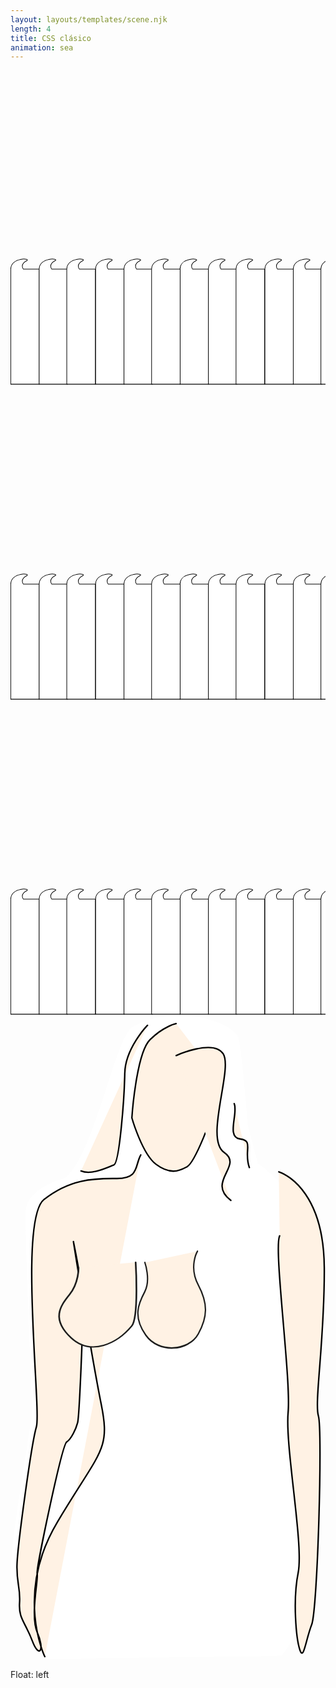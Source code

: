 ```yaml
---
layout: layouts/templates/scene.njk
length: 4
title: CSS clásico
animation: sea
---
```


<svg class="full-sea z-three" xmlns="http://www.w3.org/2000/svg" xml:space="preserve" viewBox="0 0 500 500">
<g class="sea1">
<path d="M254.223 771.155c7.396-3.832-24.8-6.142-25.33 13.336v182.702h45.333V784.488h-25.331s-6.171-7.376 5.328-13.333Z" style="fill:#fff;stroke:#000;stroke-width:1px" transform="translate(-228.482 -469.052)"/><path d="M254.223 771.155c7.396-3.832-24.8-6.142-25.33 13.336v182.702h45.333V784.488h-25.331s-6.171-7.376 5.328-13.333Z" style="fill:#fff;stroke:#000;stroke-width:1px" transform="translate(-93.842 -469.052)"/><path d="M254.223 771.155c7.396-3.832-24.8-6.142-25.33 13.336v182.702h45.333V784.488h-25.331s-6.171-7.376 5.328-13.333Z" style="fill:#fff;stroke:#000;stroke-width:1px" transform="translate(40.178 -469.052)"/><path d="M254.223 771.155c7.396-3.832-24.8-6.142-25.33 13.336v182.702h45.333V784.488h-25.331s-6.171-7.376 5.328-13.333Z" style="fill:#fff;stroke:#000;stroke-width:1px" transform="translate(174.892 -469.052)"/><path d="M254.223 771.155c7.396-3.832-24.8-6.142-25.33 13.336v182.702h45.333V784.488h-25.331s-6.171-7.376 5.328-13.333Z" style="fill:#fff;stroke:#000;stroke-width:1px" transform="translate(-183.406 -469.052)"/><path d="M254.223 771.155c7.396-3.832-24.8-6.142-25.33 13.336v182.702h45.333V784.488h-25.331s-6.171-7.376 5.328-13.333Z" style="fill:#fff;stroke:#000;stroke-width:1px" transform="translate(-48.766 -469.052)"/><path d="M254.223 771.155c7.396-3.832-24.8-6.142-25.33 13.336v182.702h45.333V784.488h-25.331s-6.171-7.376 5.328-13.333Z" style="fill:#fff;stroke:#000;stroke-width:1px" transform="translate(85.254 -469.052)"/><path d="M254.223 771.155c7.396-3.832-24.8-6.142-25.33 13.336v182.702h45.333V784.488h-25.331s-6.171-7.376 5.328-13.333Z" style="fill:#fff;stroke:#000;stroke-width:1px" transform="translate(219.968 -469.052)"/><path d="M254.223 771.155c7.396-3.832-24.8-6.142-25.33 13.336v182.702h45.333V784.488h-25.331s-6.171-7.376 5.328-13.333Z" style="fill:#fff;stroke:#000;stroke-width:1px" transform="translate(-139.561 -469.052)"/><path d="M254.223 771.155c7.396-3.832-24.8-6.142-25.33 13.336v182.702h45.333V784.488h-25.331s-6.171-7.376 5.328-13.333Z" style="fill:#fff;stroke:#000;stroke-width:1px" transform="translate(-4.921 -469.052)"/><path d="M254.223 771.155c7.396-3.832-24.8-6.142-25.33 13.336v182.702h45.333V784.488h-25.331s-6.171-7.376 5.328-13.333Z" style="fill:#fff;stroke:#000;stroke-width:1px" transform="translate(129.099 -469.052)"/><path d="M254.223 771.155c7.396-3.832-24.8-6.142-25.33 13.336v182.702h45.333V784.488h-25.331s-6.171-7.376 5.328-13.333Z" style="fill:#fff;stroke:#000;stroke-width:1px" transform="translate(263.813 -469.052)"/>
</g>
</svg>


<svg class="full-sea z-two" xmlns="http://www.w3.org/2000/svg" xml:space="preserve" viewBox="0 0 500 500">
<g class="sea2">
<path d="M254.223 771.155c7.396-3.832-24.8-6.142-25.33 13.336v182.702h45.333V784.488h-25.331s-6.171-7.376 5.328-13.333Z" style="fill:#fff;stroke:#000;stroke-width:1px" transform="translate(-228.482 -469.052)"/><path d="M254.223 771.155c7.396-3.832-24.8-6.142-25.33 13.336v182.702h45.333V784.488h-25.331s-6.171-7.376 5.328-13.333Z" style="fill:#fff;stroke:#000;stroke-width:1px" transform="translate(-93.842 -469.052)"/><path d="M254.223 771.155c7.396-3.832-24.8-6.142-25.33 13.336v182.702h45.333V784.488h-25.331s-6.171-7.376 5.328-13.333Z" style="fill:#fff;stroke:#000;stroke-width:1px" transform="translate(40.178 -469.052)"/><path d="M254.223 771.155c7.396-3.832-24.8-6.142-25.33 13.336v182.702h45.333V784.488h-25.331s-6.171-7.376 5.328-13.333Z" style="fill:#fff;stroke:#000;stroke-width:1px" transform="translate(174.892 -469.052)"/><path d="M254.223 771.155c7.396-3.832-24.8-6.142-25.33 13.336v182.702h45.333V784.488h-25.331s-6.171-7.376 5.328-13.333Z" style="fill:#fff;stroke:#000;stroke-width:1px" transform="translate(-183.406 -469.052)"/><path d="M254.223 771.155c7.396-3.832-24.8-6.142-25.33 13.336v182.702h45.333V784.488h-25.331s-6.171-7.376 5.328-13.333Z" style="fill:#fff;stroke:#000;stroke-width:1px" transform="translate(-48.766 -469.052)"/><path d="M254.223 771.155c7.396-3.832-24.8-6.142-25.33 13.336v182.702h45.333V784.488h-25.331s-6.171-7.376 5.328-13.333Z" style="fill:#fff;stroke:#000;stroke-width:1px" transform="translate(85.254 -469.052)"/><path d="M254.223 771.155c7.396-3.832-24.8-6.142-25.33 13.336v182.702h45.333V784.488h-25.331s-6.171-7.376 5.328-13.333Z" style="fill:#fff;stroke:#000;stroke-width:1px" transform="translate(219.968 -469.052)"/><path d="M254.223 771.155c7.396-3.832-24.8-6.142-25.33 13.336v182.702h45.333V784.488h-25.331s-6.171-7.376 5.328-13.333Z" style="fill:#fff;stroke:#000;stroke-width:1px" transform="translate(-139.561 -469.052)"/><path d="M254.223 771.155c7.396-3.832-24.8-6.142-25.33 13.336v182.702h45.333V784.488h-25.331s-6.171-7.376 5.328-13.333Z" style="fill:#fff;stroke:#000;stroke-width:1px" transform="translate(-4.921 -469.052)"/><path d="M254.223 771.155c7.396-3.832-24.8-6.142-25.33 13.336v182.702h45.333V784.488h-25.331s-6.171-7.376 5.328-13.333Z" style="fill:#fff;stroke:#000;stroke-width:1px" transform="translate(129.099 -469.052)"/><path d="M254.223 771.155c7.396-3.832-24.8-6.142-25.33 13.336v182.702h45.333V784.488h-25.331s-6.171-7.376 5.328-13.333Z" style="fill:#fff;stroke:#000;stroke-width:1px" transform="translate(263.813 -469.052)"/>
</g>
</svg>

<svg class="full-sea z-one" xmlns="http://www.w3.org/2000/svg" xml:space="preserve" viewBox="0 0 500 500">
<g class="sea3">
<path d="M254.223 771.155c7.396-3.832-24.8-6.142-25.33 13.336v182.702h45.333V784.488h-25.331s-6.171-7.376 5.328-13.333Z" style="fill:#fff;stroke:#000;stroke-width:1px" transform="translate(-228.482 -469.052)"/><path d="M254.223 771.155c7.396-3.832-24.8-6.142-25.33 13.336v182.702h45.333V784.488h-25.331s-6.171-7.376 5.328-13.333Z" style="fill:#fff;stroke:#000;stroke-width:1px" transform="translate(-93.842 -469.052)"/><path d="M254.223 771.155c7.396-3.832-24.8-6.142-25.33 13.336v182.702h45.333V784.488h-25.331s-6.171-7.376 5.328-13.333Z" style="fill:#fff;stroke:#000;stroke-width:1px" transform="translate(40.178 -469.052)"/><path d="M254.223 771.155c7.396-3.832-24.8-6.142-25.33 13.336v182.702h45.333V784.488h-25.331s-6.171-7.376 5.328-13.333Z" style="fill:#fff;stroke:#000;stroke-width:1px" transform="translate(174.892 -469.052)"/><path d="M254.223 771.155c7.396-3.832-24.8-6.142-25.33 13.336v182.702h45.333V784.488h-25.331s-6.171-7.376 5.328-13.333Z" style="fill:#fff;stroke:#000;stroke-width:1px" transform="translate(-183.406 -469.052)"/><path d="M254.223 771.155c7.396-3.832-24.8-6.142-25.33 13.336v182.702h45.333V784.488h-25.331s-6.171-7.376 5.328-13.333Z" style="fill:#fff;stroke:#000;stroke-width:1px" transform="translate(-48.766 -469.052)"/><path d="M254.223 771.155c7.396-3.832-24.8-6.142-25.33 13.336v182.702h45.333V784.488h-25.331s-6.171-7.376 5.328-13.333Z" style="fill:#fff;stroke:#000;stroke-width:1px" transform="translate(85.254 -469.052)"/><path d="M254.223 771.155c7.396-3.832-24.8-6.142-25.33 13.336v182.702h45.333V784.488h-25.331s-6.171-7.376 5.328-13.333Z" style="fill:#fff;stroke:#000;stroke-width:1px" transform="translate(219.968 -469.052)"/><path d="M254.223 771.155c7.396-3.832-24.8-6.142-25.33 13.336v182.702h45.333V784.488h-25.331s-6.171-7.376 5.328-13.333Z" style="fill:#fff;stroke:#000;stroke-width:1px" transform="translate(-139.561 -469.052)"/><path d="M254.223 771.155c7.396-3.832-24.8-6.142-25.33 13.336v182.702h45.333V784.488h-25.331s-6.171-7.376 5.328-13.333Z" style="fill:#fff;stroke:#000;stroke-width:1px" transform="translate(-4.921 -469.052)"/><path d="M254.223 771.155c7.396-3.832-24.8-6.142-25.33 13.336v182.702h45.333V784.488h-25.331s-6.171-7.376 5.328-13.333Z" style="fill:#fff;stroke:#000;stroke-width:1px" transform="translate(129.099 -469.052)"/><path d="M254.223 771.155c7.396-3.832-24.8-6.142-25.33 13.336v182.702h45.333V784.488h-25.331s-6.171-7.376 5.328-13.333Z" style="fill:#fff;stroke:#000;stroke-width:1px" transform="translate(263.813 -469.052)"/>
</g>
</svg>


<svg class="wmn z-two" xmlns="http://www.w3.org/2000/svg" xml:space="preserve" style="fill-rule:evenodd;clip-rule:evenodd;stroke-linecap:round;stroke-linejoin:round;stroke-miterlimit:1.5" viewBox="0 0 213 436">
<path d="m525.817 511.154 188-2.666s12.956-14.612 15.336-32.667c2.381-18.055 7.5-156.203 4.664-164-2.835-7.797 13.464-138.318-8-163.333-21.463-25.016-30.666-30-30.666-30l-7.998-30.667s-4.313-57.709-7.333-68.667c-3.102-11.255-48.003-28.673-83.721-8.846-13.885 7.707-30.589 102.495-53.724 119.901 0 0-30.852 7.128-31.227 27.61-.375 20.481 5.516 156.039 5.336 159.335-.18 3.297-20.586 120.047-16.664 132 3.922 11.954 25.997 62 25.997 62Z" style="fill:#fff" transform="matrix(.8538 0 0 .8538 -426.318 -1.1)"/><path d="M526.484 509.154s-24.101-49.518 10-106.666c34.102-57.149 42.104-56.417 34.667-93.334-7.438-36.916-22-128.666-22-128.666s6.224 30.605 7.232 44.573c1.007 13.968-2.644 94.023-3.899 98.76-1.255 4.737-4.851 12.774-8.664 15.333-3.812 2.56-24.589 101.731-23.366 104.518 1.223 2.787-5.755 33.359.144 46.518 5.899 13.16 1.675 21.553-4.114 6.298s-10.818-17.302-10.002-30.003c.815-12.7-2.594-15.062-1.995-30.664.599-15.601 11.341-95.279 15.333-108.667 3.992-13.388-14.198-164 5.997-180 20.196-16 39.008-16.906 57.336-16.666 18.329.239 14.487-10.266 19.331-18.667M630.484 7.821s-9.646 1.875-20.664 12.667c-11.018 10.791-14.38 62-14.38 62s8.112 28.437 19.047 36.666c10.935 8.23 18.013 5.727 24.666 2 6.654-3.726 20.766-41.82 21.334-46.666.567-4.847-2.209-14.638-1.334-29.334" style="fill:#fff2e4;stroke:#000;stroke-width:1.17px" transform="matrix(.8538 0 0 .8538 -426.318 -1.1)"/><path d="M630.487 33.154s29.633-13.554 37.33-1.333c7.698 12.221-14.898 67.333.667 78 15.565 10.667-14.299 22.953 5.333 38M676.482 71.152c3.299 7.45-6.441 26.794 4.671 28.002 11.112 1.209 2.602 9.849 7.331 22.667M607.82 9.154s-17.651 18.144-18 38c-.349 19.857-4.195 71.073-8.672 72.665-4.476 1.591-17.575 8.38-26 4.666" style="fill:#fff2e4;stroke:#000;stroke-width:1.17px" transform="matrix(.8538 0 0 .8538 -426.318 -1.1)"/><path d="M697.151 128.488c8.547 2.877 35.646 18.916 36.002 76 .357 57.083-8.031 106.258-4.666 117.333 3.364 11.076-.604 153.263-5.336 165.333-4.732 12.071-6.349 28.925-9.334 20-2.984-8.924-5.765-39.359-1.333-61.333 4.432-21.974-10.471-99.875-7.997-126.667 2.474-26.791-11.706-130.825-6.67-140" style="fill:#fff2e4;stroke:#000;stroke-width:1.17px" transform="matrix(.8538 0 0 .8538 -413.782 -3.91)"/><path d="M633.866 232.627s.42 16.645-7.486 29.4c-7.906 12.755-15.417 27.015 1.336 47.333 16.752 20.318 38.607 5.703 50.48-12.964 6.121-9.625 3.272-69.577 3.272-69.577" style="fill:#fff2e4;stroke:#1d1d1d;stroke-width:1.39px" transform="matrix(.81124 0 0 .61976 -468.208 26.347)"/><path d="M626.552 230.102s7.734 19.17-.172 31.925c-7.906 12.755-15.417 27.015 1.336 47.333 16.752 20.318 54.794 17.334 66.667-1.333 11.872-18.667 12.453-33.107-.006-53.336-12.458-20.229-1.073-36.848-1.073-36.848" style="fill:#fff2e4;stroke:#1d1d1d;stroke-width:1.73px" transform="matrix(.53258 0 0 .61976 -242.833 24.495)"/>
</svg>

Float: left
